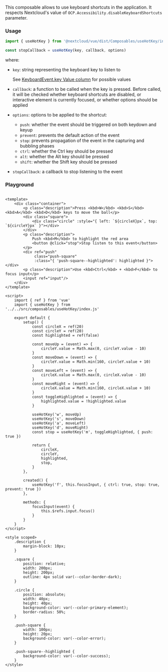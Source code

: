 <!--
 - SPDX-FileCopyrightText: 2024 Nextcloud GmbH and Nextcloud contributors
 - SPDX-License-Identifier: AGPL-3.0-or-later
-->

This composable allows to use keyboard shortcuts in the application.
It respects Nextcloud's value of ```OCP.Accessibility.disableKeyboardShortcuts``` parameter.

### Usage
```js static
import { useHotKey } from '@nextcloud/vue/dist/Composables/useHotKey/index.js'

const stopCallback = useHotKey(key, callback, options)
```
where:
- `key`: string representing the keyboard key to listen to

	See [KeyboardEvent.key Value column](https://developer.mozilla.org/en-US/docs/Web/API/UI_Events/Keyboard_event_key_values) for possible values
- `callback`: a function to be called when the key is pressed. Before called, it will be checked whether keyboard shortcuts are disabled, or interactive element is currently focused, or whether options should be applied
- `options`: options to be applied to the shortcut:
  - `push`: whether the event should be triggered on both keydown and keyup
  - `prevent`: prevents the default action of the event
  - `stop`: prevents propagation of the event in the capturing and bubbling phases
  - `ctrl`: whether the Ctrl key should be pressed
  - `alt`: whether the Alt key should be pressed
  - `shift`: whether the Shift key should be pressed
- `stopCallback`: a callback to stop listening to the event

### Playground

```vue

<template>
	<div class="container">
		<p class="description">Press <kbd>W</kbd> <kbd>S</kbd> <kbd>A</kbd> <kbd>D</kbd> keys to move the ball</p>
		<div class="square">
			<div class="circle" :style="{ left: `${circleX}px`, top: `${circleY}px` }"></div>
		</div>
		<p class="description">
			Push <kbd>M</kbd> to highlight the red area
			<button @click="stop">Stop listen to this event</button>
		</p>
		<div ref="push"
			 class="push-square"
			 :class="{ 'push-square--highlighted': highlighted }"></div>
		<p class="description">Use <kbd>Ctrl</kbd> + <kbd>F</kbd> to focus input</p>
		<input ref="input"/>
	</div>
</template>

<script>
	import { ref } from 'vue'
	import { useHotKey } from '../../src/composables/useHotKey/index.js'

	export default {
		setup() {
			const circleX = ref(20)
			const circleY = ref(20)
			const highlighted = ref(false)

			const moveUp = (event) => {
				circleY.value = Math.max(0, circleY.value - 10)
			}
			const moveDown = (event) => {
				circleY.value = Math.min(160, circleY.value + 10)
			}
			const moveLeft = (event) => {
				circleX.value = Math.max(0, circleX.value - 10)
			}
			const moveRight = (event) => {
				circleX.value = Math.min(160, circleX.value + 10)
			}
			const toggleHighlighted = (event) => {
				highlighted.value = !highlighted.value
			}

			useHotKey('w', moveUp)
			useHotKey('s', moveDown)
			useHotKey('a', moveLeft)
			useHotKey('d', moveRight)
			const stop = useHotKey('m', toggleHighlighted, { push: true })

			return {
				circleX,
				circleY,
				highlighted,
				stop,
			}
		},

		created() {
			useHotKey('f', this.focusInput, { ctrl: true, stop: true, prevent: true })
		},

		methods: {
			focusInput(event) {
				this.$refs.input.focus()
			}
		}
	}
</script>

<style scoped>
	.description {
		margin-block: 10px;
	}

	.square {
		position: relative;
		width: 200px;
		height: 200px;
		outline: 4px solid var(--color-border-dark);
	}

	.circle {
		position: absolute;
		width: 40px;
		height: 40px;
		background-color: var(--color-primary-element);
		border-radius: 50%;
	}

	.push-square {
		width: 100px;
		height: 20px;
		background-color: var(--color-error);
	}

	.push-square--highlighted {
		background-color: var(--color-success);
	}
</style>
```
